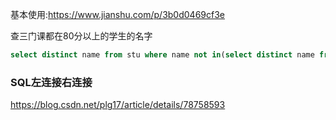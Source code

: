 基本使用:https://www.jianshu.com/p/3b0d0469cf3e

查三门课都在80分以上的学生的名字

```sql
select distinct name from stu where name not in(select distinct name from stu where score<80)
```



### SQL左连接右连接

https://blog.csdn.net/plg17/article/details/78758593